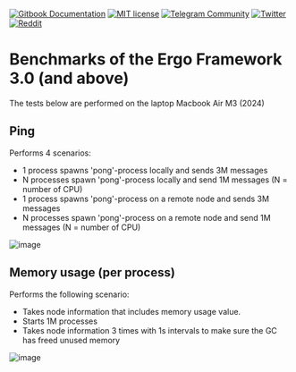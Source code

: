 [![Gitbook Documentation](https://img.shields.io/badge/GitBook-Documentation-f37f40?style=plastic&logo=gitbook&logoColor=white&style=flat)](https://docs.ergo.services)
[![MIT license](https://img.shields.io/badge/license-MIT-brightgreen.svg)](https://opensource.org/licenses/MIT)
[![Telegram Community](https://img.shields.io/badge/Telegram-ergo__services-229ed9?style=flat&logo=telegram&logoColor=white)](https://t.me/ergo_services)
[![Twitter](https://img.shields.io/badge/Twitter-ergo__services-00acee?style=flat&logo=twitter&logoColor=white)](https://twitter.com/ergo_services)
[![Reddit](https://img.shields.io/badge/Reddit-r/ergo__services-ff4500?style=plastic&logo=reddit&logoColor=white&style=flat)](https://reddit.com/r/ergo_services)

# Benchmarks of the Ergo Framework 3.0 (and above)

The tests below are performed on the laptop Macbook Air M3 (2024)

## Ping

Performs 4 scenarios:
 - 1 process spawns 'pong'-process locally and sends 3M messages
 - N processes spawn 'pong'-process locally and send 1M messages (N = number of CPU)
 - 1 process spawns 'pong'-process on a remote node and sends 3M messages
 - N processes spawn 'pong'-process on a remote node and send 1M messages (N = number of CPU)

![image](https://github.com/ergo-services/benchmarks/assets/118860/31e17b33-ce92-4ef1-8dec-d6bcac0ab66f)

## Memory usage (per process)

Performs the following scenario:
 - Takes node information that includes memory usage value.
 - Starts 1M processes
 - Takes node information 3 times with 1s intervals to make sure the GC has freed unused memory

![image](https://github.com/ergo-services/benchmarks/assets/118860/ead567bb-beae-40bf-b881-519e89ce1190)
